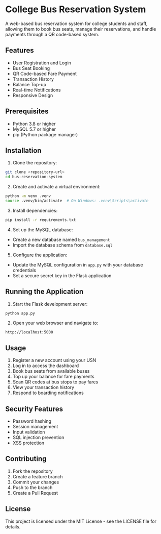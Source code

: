 # College Bus Reservation System

A web-based bus reservation system for college students and staff, allowing them to book bus seats, manage their reservations, and handle payments through a QR code-based system.

## Features

- User Registration and Login
- Bus Seat Booking
- QR Code-based Fare Payment
- Transaction History
- Balance Top-up
- Real-time Notifications
- Responsive Design

## Prerequisites

- Python 3.8 or higher
- MySQL 5.7 or higher
- pip (Python package manager)

## Installation

1. Clone the repository:
```bash
git clone <repository-url>
cd bus-reservation-system
```

2. Create and activate a virtual environment:
```bash
python -m venv .venv
source .venv/bin/activate  # On Windows: .venv\Scripts\activate
```

3. Install dependencies:
```bash
pip install -r requirements.txt
```

4. Set up the MySQL database:
- Create a new database named `bus_management`
- Import the database schema from `database.sql`

5. Configure the application:
- Update the MySQL configuration in `app.py` with your database credentials
- Set a secure secret key in the Flask application

## Running the Application

1. Start the Flask development server:
```bash
python app.py
```

2. Open your web browser and navigate to:
```
http://localhost:5000
```

## Usage

1. Register a new account using your USN
2. Log in to access the dashboard
3. Book bus seats from available buses
4. Top up your balance for fare payments
5. Scan QR codes at bus stops to pay fares
6. View your transaction history
7. Respond to boarding notifications

## Security Features

- Password hashing
- Session management
- Input validation
- SQL injection prevention
- XSS protection

## Contributing

1. Fork the repository
2. Create a feature branch
3. Commit your changes
4. Push to the branch
5. Create a Pull Request

## License

This project is licensed under the MIT License - see the LICENSE file for details. 